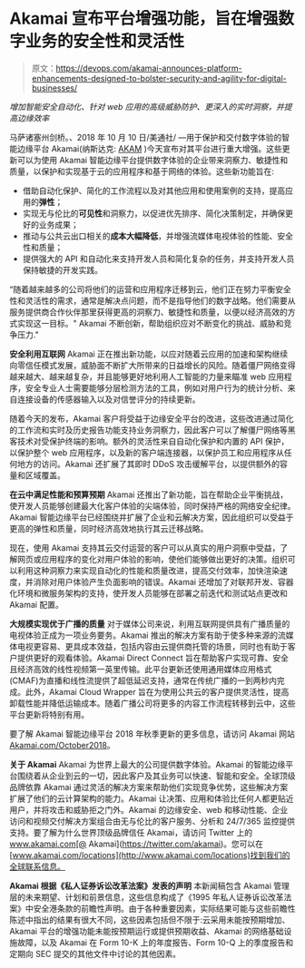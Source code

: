 # Akamai 宣布平台增强功能，旨在增强数字业务的安全性和灵活性

> 原文：<https://devops.com/akamai-announces-platform-enhancements-designed-to-bolster-security-and-agility-for-digital-businesses/>

*增加智能安全自动化、针对 web 应用的高级威胁防护、更深入的实时洞察，并提高边缘效率*

马萨诸塞州剑桥。、2018 年 10 月 10 日/美通社/ —用于保护和交付数字体验的智能边缘平台 Akamai(纳斯达克: [AKAM](http://studio-5.financialcontent.com/prnews?Page=Quote&Ticker=AKAM) )今天宣布对其平台进行重大增强。这些更新可以为使用 Akamai 智能边缘平台提供数字体验的企业带来洞察力、敏捷性和质量，以保护和实现基于云的应用程序和基于网络的体验。这些新功能旨在:

*   借助自动化保护、简化的工作流程以及对其他应用和使用案例的支持，提高应用的**弹性**；
*   实现无与伦比的**可见性**和洞察力，以促进优先排序、简化决策制定，并确保更好的业务成果；
*   推动与公共云出口相关的**成本大幅降低**，并增强流媒体电视体验的性能、安全性和质量；
*   提供强大的 API 和自动化来支持开发人员和简化复杂的任务，并支持开发人员保持敏捷的开发实践。

“随着越来越多的公司将他们的运营和应用程序迁移到云，他们正在努力平衡安全性和灵活性的需求，通常是解决点问题，而不是指导他们的数字战略。他们需要从服务提供商合作伙伴那里获得更高的洞察力、敏捷性和质量，以便以经济高效的方式实现这一目标。" Akamai 不断创新，帮助组织应对不断变化的挑战、威胁和竞争压力."

**安全利用互联网** Akamai 正在推出新功能，以应对随着云应用的加速和架构继续向零信任模式发展，威胁面不断扩大所带来的日益增长的风险。随着僵尸网络变得越来越大、越来越复杂，并且能够更好地利用人工智能的力量来瞄准 web 应用程序，安全专业人士需要能够分层检测方法的工具，例如对用户行为的统计分析、来自连接设备的传感器输入以及对信誉评分的持续更新。

随着今天的发布，Akamai 客户将受益于边缘安全平台的改进，这些改进通过简化的工作流和实时及历史报告功能支持业务洞察力，因此客户可以了解僵尸网络等黑客技术对受保护终端的影响。额外的灵活性来自自动化保护和内置的 API 保护，以保护整个 web 应用程序，以及新的客户端连接器，以保护员工和应用程序从任何地方的访问。Akamai 还扩展了其即时 DDoS 攻击缓解平台，以提供额外的容量和区域覆盖。

**在云中满足性能和预算预期** Akamai 还推出了新功能，旨在帮助企业平衡挑战，使开发人员能够创建最大化客户体验的尖端体验，同时保持严格的网络安全纪律。Akamai 智能边缘平台已经围绕并扩展了企业和云解决方案，因此组织可以受益于更高的弹性和质量，同时经济高效地执行其云迁移战略。

现在，使用 Akamai 支持其云交付运营的客户可以从真实的用户洞察中受益，了解网页或应用程序的变化对用户体验的影响，使他们能够做出更好的决策。组织可以利用这种洞察力来实现自动化的性能和质量改进，提高交付效率，加快渲染速度，并消除对用户体验产生负面影响的错误。Akamai 还增加了对联邦开发、容器化环境和微服务架构的支持，使开发人员能够在部署之前迭代和测试站点更改和 Akamai 配置。

**大规模实现优于广播的质量** 对于媒体公司来说，利用互联网提供具有广播质量的电视体验正成为一项业务要务。Akamai 推出的解决方案有助于使多种来源的流媒体电视更容易、更具成本效益，包括内容由云提供商托管的场景，同时也有助于客户提供更好的观看体验。Akamai Direct Connect 旨在帮助客户实现可靠、安全且经济高效的线性视频第一英里传输。此平台更新还使用通用媒体应用格式(CMAF)为直播和线性流提供了超低延迟支持，通常在传统广播的一到两秒内完成。此外，Akamai Cloud Wrapper 旨在为使用公共云的客户提供灵活性，提高卸载性能并降低运输成本。随着广播公司将更多的内容工作流程转移到云中，这些平台更新将特别有用。

要了解 Akamai 智能边缘平台 2018 年秋季更新的更多信息，请访问 Akamai 网站[Akamai.com/October2018](http://www.akamai.com/October2018)。

**关于 Akamai** Akamai 为世界上最大的公司提供数字体验。Akamai 的智能边缘平台围绕着从企业到云的一切，因此客户及其业务可以快速、智能和安全。全球顶级品牌依靠 Akamai 通过灵活的解决方案来帮助他们实现竞争优势，这些解决方案扩展了他们的云计算架构的能力。Akamai 让决策、应用和体验比任何人都更贴近用户，并将攻击和威胁拒之门外。Akamai 的边缘安全、web 和移动性能、企业访问和视频交付解决方案组合由无与伦比的客户服务、分析和 24/7/365 监控提供支持。要了解为什么世界顶级品牌信任 Akamai，请访问 Twitter 上的 www.akamai.com[@ Akamai](https://twitter.com/akamai)。您可以在[www.akamai.com/locations](http://www.akamai.com/locations)找到我们的全球联系信息。

**Akamai 根据《私人证券诉讼改革法案》发表的声明**
本新闻稿包含 Akamai 管理层的未来期望、计划和前景信息，这些信息构成了《1995 年私人证券诉讼改革法案》中安全港条款的前瞻性声明。由于各种重要因素，实际结果可能与这些前瞻性陈述中指出的结果有很大不同，这些因素包括但不限于:云采用未能按预期增加、Akamai 平台的增强功能未能按预期运行或提供预期收益、Akamai 的网络基础设施故障，以及 Akamai 在 Form 10-K 上的年度报告、Form 10-Q 上的季度报告和定期向 SEC 提交的其他文件中讨论的其他因素。